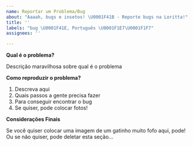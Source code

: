 ```yaml
---
name: Reportar um Problema/Bug
about: "Aaaah, bugs e insetos! \U0001F41B - Reporte bugs na Loritta!"
title: ''
labels: "bug \U0001F41E, Português \U0001F1E7\U0001F1F7"
assignees: ''

---
```


<!-- Lembre-se, aqui serve para reportar problemas na Loritta! -->
<!-- Se você precisa de ajuda com a Loritta, visite o nosso servidor de suporte! https://loritta.website/br/support -->

**Qual é o problema?**

Descrição maravilhosa sobre qual é o problema

**Como reproduzir o problema?**

1. Descreva aqui
2. Quais passos a gente precisa fazer
3. Para conseguir encontrar o bug
4. Se quiser, pode colocar fotos!

**Considerações Finais**

Se você quiser colocar uma imagem de um gatinho muito fofo aqui, pode! Ou se não quiser, pode deletar esta seção...
